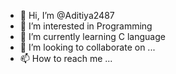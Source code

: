 - 👋 Hi, I’m @Aditiya2487
- 👀 I’m interested in Programming
- 🌱 I’m currently learning C language
- 💞️ I’m looking to collaborate on ...
- 📫 How to reach me ...

<!---
Aditiya2487/Aditiya2487 is a ✨ special ✨ repository because its `README.md` (this file) appears on your GitHub profile.
You can click the Preview link to take a look at your changes.
--->
